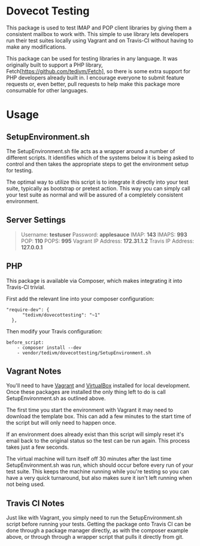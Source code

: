 # Dovecot Testing

This package is used to test IMAP and POP client libraries by giving them a consistent mailbox to work with. This simple
to use library lets developers run their test suites locally using Vagrant and on Travis-CI without having to make any
modifications.

This package can be used for testing libraries in any language. It was originally built to support a PHP library,
Fetch[https://github.com/tedivm/Fetch], so there is some extra support for PHP developers already built in. I encourage
everyone to submit feature requests or, even better, pull requests to help make this package more consumable for other
languages.


# Usage

## SetupEnvironment.sh

The SetupEnvironment.sh file acts as a wrapper around a number of different scripts. It identifies which of the
systems below it is being asked to control and then takes the appropriate steps to get the environment setup for
testing.

The optimal way to utilize this script is to integrate it directly into your test suite, typically as bootstrap or
pretest action. This way you can simply call your test suite as normal and will be assured of a completely consistent
environment.


## Server Settings

> Username: **testuser**
> Password: **applesauce**
> IMAP: **143**
> IMAPS: **993**
> POP: **110**
> POPS: **995**
> Vagrant IP Address: **172.31.1.2**
> Travis IP Address: **127.0.0.1**


## PHP

This package is available via Composer, which makes integrating it into Travis-CI trivial.

First add the relevant line into your composer configuration:

```
"require-dev": {
      "tedivm/dovecottesting": "~1"
  },
```

Then modify your Travis configuration:

```
before_script:
    - composer install --dev
    - vendor/tedivm/dovecottesting/SetupEnvironment.sh
```


## Vagrant Notes

You'll need to have [Vagrant](http://www.vagrantup.com) and [VirtualBox](https://www.virtualbox.org) installed for local
development. Once these packages are installed the only thing left to do is call SetupEnvironment.sh as outlined above.

The first time you start the environment with Vagrant it may need to download the template box. This can add a few
minutes to the start time of the script but will only need to happen once.

If an environment does already exist than this script will simply reset it's email back to the original status so the
test can be run again. This process takes just a few seconds.

The virtual machine will turn itself off 30 minutes after the last time SetupEnvironment.sh was run, which should occur
before every run of your test suite. This keeps the machine running while you're testing so you can have a very quick
turnaround, but also makes sure it isn't left running when not being used.


## Travis CI Notes

Just like with Vagrant, you simply need to run the SetupEnvironment.sh script before running your tests. Getting the
package onto Travis CI can be done through a package manager directly, as with the composer example above, or through
through a wrapper script that pulls it directly from git.